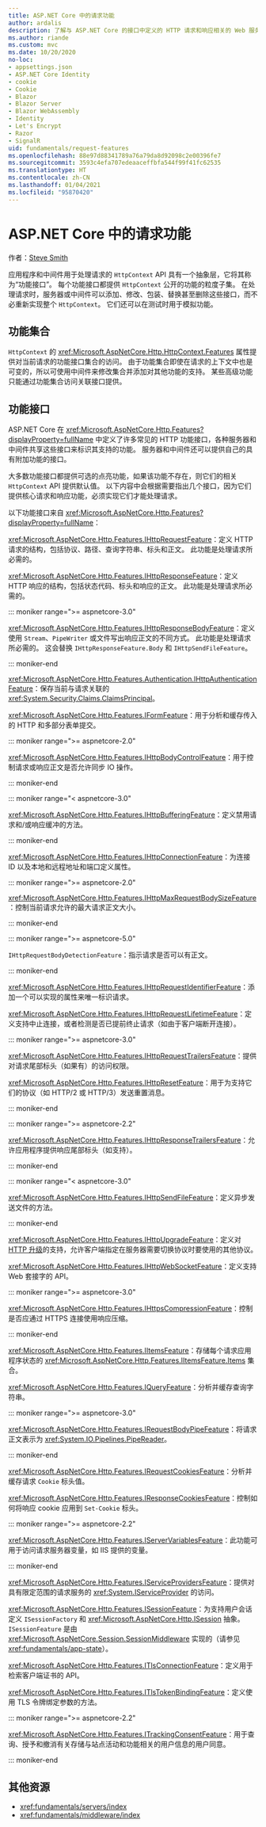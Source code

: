 ```yaml
---
title: ASP.NET Core 中的请求功能
author: ardalis
description: 了解与 ASP.NET Core 的接口中定义的 HTTP 请求和响应相关的 Web 服务器实现详细信息。
ms.author: riande
ms.custom: mvc
ms.date: 10/20/2020
no-loc:
- appsettings.json
- ASP.NET Core Identity
- cookie
- Cookie
- Blazor
- Blazor Server
- Blazor WebAssembly
- Identity
- Let's Encrypt
- Razor
- SignalR
uid: fundamentals/request-features
ms.openlocfilehash: 88e97d88341789a76a79da8d92098c2e00396fe7
ms.sourcegitcommit: 3593c4efa707edeaaceffbfa544f99f41fc62535
ms.translationtype: HT
ms.contentlocale: zh-CN
ms.lasthandoff: 01/04/2021
ms.locfileid: "95870420"
---
```

# <a name="request-features-in-aspnet-core"></a>ASP.NET Core 中的请求功能

作者：[Steve Smith](https://ardalis.com/)

应用程序和中间件用于处理请求的 `HttpContext` API 具有一个抽象层，它将其称为“功能接口”。 每个功能接口都提供 `HttpContext` 公开的功能的粒度子集。 在处理请求时，服务器或中间件可以添加、修改、包装、替换甚至删除这些接口，而不必重新实现整个 `HttpContext`。 它们还可以在测试时用于模拟功能。

## <a name="feature-collections"></a>功能集合

`HttpContext` 的 <xref:Microsoft.AspNetCore.Http.HttpContext.Features> 属性提供对当前请求的功能接口集合的访问。 由于功能集合即使在请求的上下文中也是可变的，所以可使用中间件来修改集合并添加对其他功能的支持。 某些高级功能只能通过功能集合访问关联接口提供。

## <a name="feature-interfaces"></a>功能接口

ASP.NET Core 在 <xref:Microsoft.AspNetCore.Http.Features?displayProperty=fullName> 中定义了许多常见的 HTTP 功能接口，各种服务器和中间件共享这些接口来标识其支持的功能。 服务器和中间件还可以提供自己的具有附加功能的接口。

大多数功能接口都提供可选的点亮功能，如果该功能不存在，则它们的相关 `HttpContext` API 提供默认值。 以下内容中会根据需要指出几个接口，因为它们提供核心请求和响应功能，必须实现它们才能处理请求。

以下功能接口来自 <xref:Microsoft.AspNetCore.Http.Features?displayProperty=fullName>：

<xref:Microsoft.AspNetCore.Http.Features.IHttpRequestFeature>：定义 HTTP 请求的结构，包括协议、路径、查询字符串、标头和正文。 此功能是处理请求所必需的。

<xref:Microsoft.AspNetCore.Http.Features.IHttpResponseFeature>：定义 HTTP 响应的结构，包括状态代码、标头和响应的正文。 此功能是处理请求所必需的。

::: moniker range=">= aspnetcore-3.0"

<xref:Microsoft.AspNetCore.Http.Features.IHttpResponseBodyFeature>：定义使用 `Stream`、`PipeWriter` 或文件写出响应正文的不同方式。 此功能是处理请求所必需的。 这会替换 `IHttpResponseFeature.Body` 和 `IHttpSendFileFeature`。

::: moniker-end

<xref:Microsoft.AspNetCore.Http.Features.Authentication.IHttpAuthenticationFeature>：保存当前与请求关联的 <xref:System.Security.Claims.ClaimsPrincipal>。

<xref:Microsoft.AspNetCore.Http.Features.IFormFeature>：用于分析和缓存传入的 HTTP 和多部分表单提交。

::: moniker range=">= aspnetcore-2.0"

<xref:Microsoft.AspNetCore.Http.Features.IHttpBodyControlFeature>：用于控制请求或响应正文是否允许同步 IO 操作。

::: moniker-end
   
::: moniker range="< aspnetcore-3.0"

<xref:Microsoft.AspNetCore.Http.Features.IHttpBufferingFeature>：定义禁用请求和/或响应缓冲的方法。

::: moniker-end

<xref:Microsoft.AspNetCore.Http.Features.IHttpConnectionFeature>：为连接 ID 以及本地和远程地址和端口定义属性。

::: moniker range=">= aspnetcore-2.0"

<xref:Microsoft.AspNetCore.Http.Features.IHttpMaxRequestBodySizeFeature>：控制当前请求允许的最大请求正文大小。

::: moniker-end

::: moniker range=">= aspnetcore-5.0"

`IHttpRequestBodyDetectionFeature`：指示请求是否可以有正文。

::: moniker-end

<xref:Microsoft.AspNetCore.Http.Features.IHttpRequestIdentifierFeature>：添加一个可以实现的属性来唯一标识请求。

<xref:Microsoft.AspNetCore.Http.Features.IHttpRequestLifetimeFeature>：定义支持中止连接，或者检测是否已提前终止请求（如由于客户端断开连接）。

::: moniker range=">= aspnetcore-3.0"

<xref:Microsoft.AspNetCore.Http.Features.IHttpRequestTrailersFeature>：提供对请求尾部标头（如果有）的访问权限。

<xref:Microsoft.AspNetCore.Http.Features.IHttpResetFeature>：用于为支持它们的协议（如 HTTP/2 或 HTTP/3）发送重置消息。

::: moniker-end

::: moniker range=">= aspnetcore-2.2"

<xref:Microsoft.AspNetCore.Http.Features.IHttpResponseTrailersFeature>：允许应用程序提供响应尾部标头（如支持）。

::: moniker-end

::: moniker range="< aspnetcore-3.0"

<xref:Microsoft.AspNetCore.Http.Features.IHttpSendFileFeature>：定义异步发送文件的方法。

::: moniker-end

<xref:Microsoft.AspNetCore.Http.Features.IHttpUpgradeFeature>：定义对 [HTTP 升级](https://tools.ietf.org/html/rfc2616.html#section-14.42)的支持，允许客户端指定在服务器需要切换协议时要使用的其他协议。

<xref:Microsoft.AspNetCore.Http.Features.IHttpWebSocketFeature>：定义支持 Web 套接字的 API。

::: moniker range=">= aspnetcore-3.0"

<xref:Microsoft.AspNetCore.Http.Features.IHttpsCompressionFeature>：控制是否应通过 HTTPS 连接使用响应压缩。

::: moniker-end

<xref:Microsoft.AspNetCore.Http.Features.IItemsFeature>：存储每个请求应用程序状态的 <xref:Microsoft.AspNetCore.Http.Features.IItemsFeature.Items> 集合。

<xref:Microsoft.AspNetCore.Http.Features.IQueryFeature>：分析并缓存查询字符串。
   
::: moniker range=">= aspnetcore-3.0"

<xref:Microsoft.AspNetCore.Http.Features.IRequestBodyPipeFeature>：将请求正文表示为 <xref:System.IO.Pipelines.PipeReader>。
 
::: moniker-end

<xref:Microsoft.AspNetCore.Http.Features.IRequestCookiesFeature>：分析并缓存请求 `Cookie` 标头值。

<xref:Microsoft.AspNetCore.Http.Features.IResponseCookiesFeature>：控制如何将响应 cookie 应用到 `Set-Cookie` 标头。

::: moniker range=">= aspnetcore-2.2"

<xref:Microsoft.AspNetCore.Http.Features.IServerVariablesFeature>：此功能可用于访问请求服务器变量，如 IIS 提供的变量。

::: moniker-end
   
<xref:Microsoft.AspNetCore.Http.Features.IServiceProvidersFeature>：提供对具有限定范围的请求服务的 <xref:System.IServiceProvider> 的访问。

<xref:Microsoft.AspNetCore.Http.Features.ISessionFeature>：为支持用户会话定义 `ISessionFactory` 和 <xref:Microsoft.AspNetCore.Http.ISession> 抽象。 `ISessionFeature` 是由 <xref:Microsoft.AspNetCore.Session.SessionMiddleware> 实现的（请参见 <xref:fundamentals/app-state>）。

<xref:Microsoft.AspNetCore.Http.Features.ITlsConnectionFeature>：定义用于检索客户端证书的 API。

<xref:Microsoft.AspNetCore.Http.Features.ITlsTokenBindingFeature>：定义使用 TLS 令牌绑定参数的方法。
   
::: moniker range=">= aspnetcore-2.2"
   
<xref:Microsoft.AspNetCore.Http.Features.ITrackingConsentFeature>：用于查询、授予和撤消有关存储与站点活动和功能相关的用户信息的用户同意。
   
::: moniker-end

## <a name="additional-resources"></a>其他资源

* <xref:fundamentals/servers/index>
* <xref:fundamentals/middleware/index>
